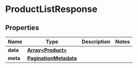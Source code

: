
# ProductListResponse

## Properties
Name | Type | Description | Notes
------------ | ------------- | ------------- | -------------
**data** | [**Array&lt;Product&gt;**](Product.md) |  | 
**meta** | [**PaginationMetadata**](PaginationMetadata.md) |  | 



